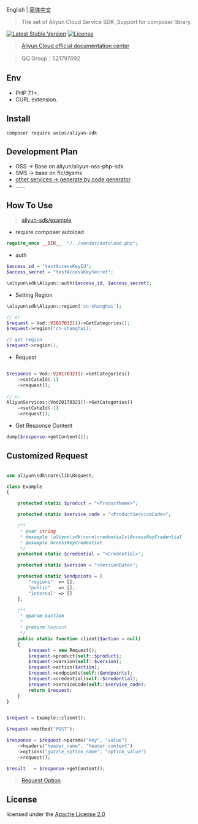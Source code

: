 English | [简体中文](./README_CN.md)

> The set of Aliyun Cloud Service SDK ,Support for composer library.

[![Latest Stable Version](https://poser.pugx.org/axios/aliyun-sdk/v/stable)](https://packagist.org/packages/axios/aliyun-sdk)
[![License](https://poser.pugx.org/axios/aliyun-sdk/license)](https://packagist.org/packages/axios/aliyun-sdk)

> [Aliyun Cloud official documentation center](https://help.aliyun.com/)

> QQ Group：521797692

## Env
- PHP 7.1+.
- CURL extension.

## Install
```shell
composer require axios/aliyun-sdk
```

## Development Plan

* OSS -> Base on aliyun/aliyun-oss-php-sdk
* SMS -> base on flc/dysms
* [other services -> generate by code generator ](https://github.com/AxiosCros/aliyun-sdk/tree/master/library/services)
* ......


## How To Use

  > [aliyun-sdk/example](https://github.com/AxiosCros/aliyun-sdk/tree/master/example)

* require composer autoload

```php
require_once __DIR__. "/../vendor/autoload.php";
```

* auth

```php
$access_id = "testAccessKeyId";
$access_secret = "testAccessKeySecret";

\aliyun\sdk\Aliyun::auth($access_id, $access_secret);
```

* Setting Region

```php
\aliyun\sdk\Aliyun::region('cn-shanghai');

// or
$request = Vod::V20170321()->GetCategories();
$request->region("cn-shanghai);

// get region
$request->region();
```

* Request

```php

$response = Vod::V20170321()->GetCategories()
    ->setCateId(-1)
    ->request();
    
// or
AliyunServices::Vod20170321()->GetCategories()
    ->setCateId(-1)
    ->request();

```

* Get Response Content

```php
dump($response->getContent());
```

## Customized Request

```php

use aliyun\sdk\core\lib\Request;

class Example
{

    protected static $product = "<ProductName>";

    protected static $service_code = "<ProductServiceCode>";

    /**
     * @var string
     * @example \aliyun\sdk\core\credentials\AccessKeyCredential
     * @example AccessKeyCredential
     */
    protected static $credential = "<Credential>";

    protected static $version = "<VersionDate>";

    protected static $endpoints = [
        "regions"  => [],
        "public"   => [],
        "internal" => []
    ];

    /**
     * @param $action
     *
     * @return Request
     */
    public static function client($action = null)
    {
        $request = new Request();
        $request->product(self::$product);
        $request->version(self::$version);
        $request->action($action);
        $request->endpoints(self::$endpoints);
        $request->credential(self::$credential);
        $request->serviceCode(self::$service_code);
        return $request;
    }
}

```

``` php

$request = Example::client();

$request->method("POST");

$response = $request->params("key", "value")
    ->headers("header_name", "header_content")
    ->options("guzzle_option_name", "option_value")
    ->request();

$result   = $response->getContent();

```

> [Request Option](http://docs.guzzlephp.org/en/stable/request-options.html)

## License
licensed under the [Apache License 2.0](https://www.apache.org/licenses/LICENSE-2.0.html)